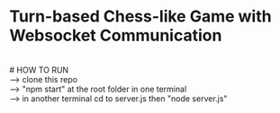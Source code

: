 # Turn-based Chess-like Game with Websocket Communication
<br>
# HOW TO RUN
<br>
--> clone this repo
<br>
--> "npm start" at the root folder in one terminal
<br>
--> in another terminal cd to server.js then "node server.js"
<br>
